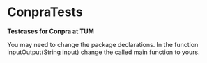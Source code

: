 # ConpraTests
__Testcases for Conpra at TUM__

You may need to change the package declarations. In the function inputOutput(String input) change the called main function to yours.


